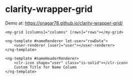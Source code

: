 # clarity-wrapper-grid

Demo at: 
https://snagar78.github.io/clarity-wrapper-grid/


```
<my-grid [columns]="columns" [rows]="rows"></my-grid>
```

```
<ng-template #nameRenderer let-user="rowData">
    <user-renderer [user]="user"></user-renderer>
</ng-template>

<ng-template #nameHeaderRenderer>
    <clr-icon shape="user" class="is-solid"></clr-icon>
    Custom Title for Name Column
</ng-template>
```

